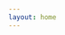 ```yaml
---
layout: home
---
```


<script setup>
import Member from "@/components/about/member/index"
</script>

<Member />
